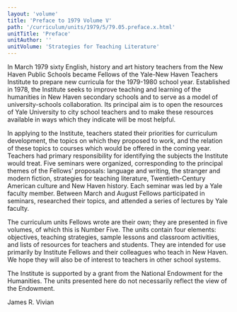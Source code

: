 ```yaml
---
layout: 'volume'
title: 'Preface to 1979 Volume V'
path: '/curriculum/units/1979/5/79.05.preface.x.html'
unitTitle: 'Preface'
unitAuthor: ''
unitVolume: 'Strategies for Teaching Literature'
---
```


<body>
 <p>
  In March 1979 sixty English, history and art history teachers from the New Haven Public Schools became Fellows of the Yale-New Haven Teachers Institute to prepare new curricula for the 1979-1980 school year. Established in 1978, the Institute seeks to improve teaching and learning of the humanities in New Haven secondary schools and to serve as a model of university-schools collaboration. Its principal aim is to open the resources of Yale University to city school teachers and to make these resources available in ways which they indicate will be most helpful.
 </p>
 <p>
  In applying to the Institute, teachers stated their priorities for curriculum development, the topics on which they proposed to work, and the relation of these topics to courses which would be offered in the coming year. Teachers had primary responsibility for identifying the subjects the Institute would treat. Five seminars were organized, corresponding to the principal themes of the Fellows’ proposals: language and writing, the stranger and modern fiction, strategies for teaching literature, Twentieth-Century American culture and New Haven history. Each seminar was led by a Yale faculty member. Between March and August Fellows participated in seminars, researched their topics, and attended a series of lectures by Yale faculty.
 </p>
 <p>
  The curriculum units Fellows wrote are their own; they are presented in five volumes, of which this is Number Five. The units contain four elements: objectives, teaching strategies, sample lessons and classroom activities, and lists of resources for teachers and students. They are intended for use primarily by Institute Fellows and their colleagues who teach in New Haven. We hope they will also be of interest to teachers in other school systems.
 </p>
 <p>
  The Institute is supported by a grant from the National Endowment for the Humanities. The units presented here do not necessarily reflect the view of the Endowment.
 </p>
 <p>
  James R. Vivian
 </p>

</body>
